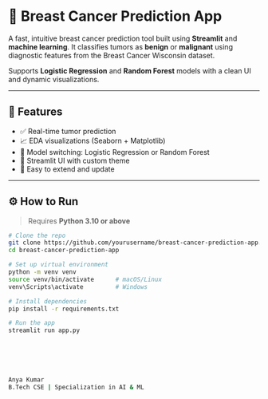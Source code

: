 # 🧠 Breast Cancer Prediction App

A fast, intuitive breast cancer prediction tool built using **Streamlit** and **machine learning**. It classifies tumors as **benign** or **malignant** using diagnostic features from the Breast Cancer Wisconsin dataset.

Supports **Logistic Regression** and **Random Forest** models with a clean UI and dynamic visualizations.

---

## 🚀 Features

- ✅ Real-time tumor prediction  
- 📈 EDA visualizations (Seaborn + Matplotlib)  
- 🧠 Model switching: Logistic Regression or Random Forest  
- 🎨 Streamlit UI with custom theme  
- 🔄 Easy to extend and update  

---

## ⚙️ How to Run

> Requires **Python 3.10 or above**

```bash
# Clone the repo
git clone https://github.com/yourusername/breast-cancer-prediction-app.git
cd breast-cancer-prediction-app

# Set up virtual environment
python -m venv venv
source venv/bin/activate      # macOS/Linux
venv\Scripts\activate         # Windows

# Install dependencies
pip install -r requirements.txt

# Run the app
streamlit run app.py






Anya Kumar
B.Tech CSE | Specialization in AI & ML
